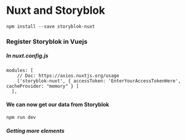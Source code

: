# Nuxt and Storyblok
```npm install --save storyblok-nuxt```  
### Register Storyblok in Vuejs
##### In nuxt.config.js  
```
modules: [
    // Doc: https://axios.nuxtjs.org/usage
    ['storyblok-nuxt', { accessToken: 'EnterYourAccessTokenHere', cacheProvider: "memory" } ]
  ],
```
#### We can now get our data from Storyblok
```npm run dev```  
##### Getting more elements
